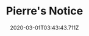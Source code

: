 ---
templateKey: blog-post
featuredpost: false
date: 2020-03-01T03:43:43.711Z
featuredimage: /img/quest_bg2.png
imgBg: quest_bg2
title: Pierre's Notice
description: Pierre will pay "top coin" to whoever brings him a plate of sashimi. Apparently he's really craving the stuff.
reward: 1000 & 1 Friendship heart
tags:
  - Mail
  - spring
  - Spring 21 Year 2
  - Pierre
  - Sashimi
---
